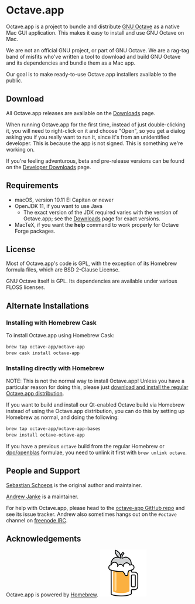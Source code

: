 # Octave.app

Octave.app is a project to bundle and distribute [GNU Octave](https://www.gnu.org/software/octave/) as a native Mac GUI application. This makes it easy to install and use GNU Octave on Mac.

We are not an official GNU project, or part of GNU Octave. We are a rag-tag band of misfits who've written a tool to download and build GNU Octave and its dependencies and bundle them as a Mac app.

Our goal is to make ready-to-use Octave.app installers available to the public.

## Download

All Octave.app releases are available on the [Downloads](/Download.html) page.

When running Octave.app for the first time, instead of just double-clicking it, you will need to right-click on it and choose "Open", so you get a dialog asking you if you really want to run it, since it's from an unidentified developer. This is because the app is not signed. This is something we're working on.

If you're feeling adventurous, beta and pre-release versions can be found on the [Developer Downloads](/Developer-Downloads.html) page.

## Requirements

* macOS, version 10.11 El Capitan or newer
* OpenJDK 11, if you want to use Java
  * The exact version of the JDK required varies with the version of Octave.app; see the [Downloads](/Download.html) page for exact versions.
* MacTeX, if you want the **help** command to work properly for Octave Forge packages.

## License

Most of Octave.app's code is GPL, with the exception of its Homebrew formula files, which are BSD 2-Clause License.

GNU Octave itself is GPL. Its dependencies are available under various FLOSS licenses.

## Alternate Installations

### Installing with Homebrew Cask

To install Octave.app using Homebrew Cask:

```bash
brew tap octave-app/octave-app
brew cask install octave-app
```

### Installing directly with Homebrew

NOTE: This is not the normal way to install Octave.app! Unless you have a particular reason for doing this, please just [download and install the regular Octave.app distribution](/Download.html).

If you want to build and install our Qt-enabled Octave build via Homebrew instead of using the Octave.app distribution, you can do this by setting up Homebrew as normal, and doing the following:

```bash
brew tap octave-app/octave-app-bases
brew install octave-octave-app
```

If you have a previous `octave` build from the regular Homebrew or [dpo/openblas](https://github.com/dpo/homebrew-openblas) formulae, you need to unlink it first with `brew unlink octave`.

## People and Support

[Sebastian Schoeps](https://github.com/schoeps) is the original author and maintainer.

[Andrew Janke](https://apjanke.net) is a maintainer.

For help with Octave.app, please head to the [octave-app GitHub repo](https://github.com/octave-app/octave-app) and see its issue tracker. Andrew also sometimes hangs out on the `#octave` channel on [freenode IRC](https://freenode.net/).

## Acknowledgements

Octave.app is powered by [Homebrew](https://brew.sh). ![Homebrew logo](images/homebrew-128x128.png)

